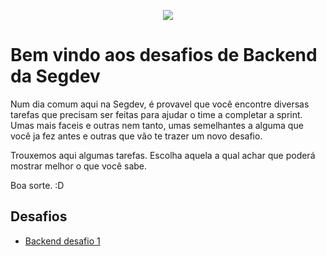 <p align="center">
  <img src="https://github.com/segdev-tecnologia/vagas/blob/main/backend/banner_segdev_4.jpg">
</p>

# Bem vindo aos desafios de Backend da Segdev

Num dia comum aqui na Segdev, é provavel que você encontre diversas tarefas que precisam ser feitas para ajudar o time a completar a sprint. Umas mais faceis e outras nem tanto, umas semelhantes a alguma que você ja fez antes e outras que vão te trazer um novo desafio.

Trouxemos aqui algumas tarefas. Escolha aquela a qual achar que poderá mostrar melhor o que você sabe.

Boa sorte. :D

## Desafios

- [Backend desafio 1](https://github.com/segdev-tecnologia/vagas/tree/main/backend/desafio1)

